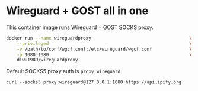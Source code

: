 # Wireguard + GOST all in one

This container image runs Wireguard + GOST SOCKS proxy.

```bash
docker run --name wireguardproxy                                     \
    --privileged                                                     \
    -v /path/to/conf/wgcf.conf:/etc/wireguard/wgcf.conf              \
    -p 1080:1080                                                     \
    diwu1989/wireguardproxy
```

Default SOCKS5 proxy auth is `proxy:wireguard`
```
curl --socks5 proxy:wireguard@127.0.0.1:1080 https://api.ipify.org
```
